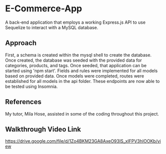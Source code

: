 # E-Commerce-App

A back-end application that employs a working Express.js API to use Sequelize to interact with a MySQL database.

## Approach

First, a schema is created within the mysql shell to create the database. Once created, the database was seeded with the provided data for categories, products, and tags. Once seeded, that application can be started using 'npm start'. Fields and rules were implemented for all models based on provided data. Once models were completed, routes were established for all models in the api folder. These endpoints are now able to be tested using Insomnia.

## References

My tutor, Mila Hose, assisted in some of the coding throughout this project.

## Walkthrough Video Link

https://drive.google.com/file/d/1Zo4BKM23GA8AxeO93IS_xIFPV3hIOOKb/view
